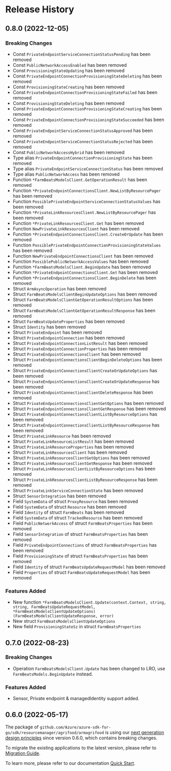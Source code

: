 # Release History

## 0.8.0 (2022-12-05)
### Breaking Changes

- Const `PrivateEndpointServiceConnectionStatusPending` has been removed
- Const `PublicNetworkAccessEnabled` has been removed
- Const `ProvisioningStateUpdating` has been removed
- Const `PrivateEndpointConnectionProvisioningStateDeleting` has been removed
- Const `ProvisioningStateCreating` has been removed
- Const `PrivateEndpointConnectionProvisioningStateFailed` has been removed
- Const `ProvisioningStateDeleting` has been removed
- Const `PrivateEndpointConnectionProvisioningStateCreating` has been removed
- Const `PrivateEndpointConnectionProvisioningStateSucceeded` has been removed
- Const `PrivateEndpointServiceConnectionStatusApproved` has been removed
- Const `PrivateEndpointServiceConnectionStatusRejected` has been removed
- Const `PublicNetworkAccessHybrid` has been removed
- Type alias `PrivateEndpointConnectionProvisioningState` has been removed
- Type alias `PrivateEndpointServiceConnectionStatus` has been removed
- Type alias `PublicNetworkAccess` has been removed
- Function `*FarmBeatsModelsClient.GetOperationResult` has been removed
- Function `*PrivateEndpointConnectionsClient.NewListByResourcePager` has been removed
- Function `PossiblePrivateEndpointServiceConnectionStatusValues` has been removed
- Function `*PrivateLinkResourcesClient.NewListByResourcePager` has been removed
- Function `*PrivateLinkResourcesClient.Get` has been removed
- Function `NewPrivateLinkResourcesClient` has been removed
- Function `*PrivateEndpointConnectionsClient.CreateOrUpdate` has been removed
- Function `PossiblePrivateEndpointConnectionProvisioningStateValues` has been removed
- Function `NewPrivateEndpointConnectionsClient` has been removed
- Function `PossiblePublicNetworkAccessValues` has been removed
- Function `*FarmBeatsModelsClient.BeginUpdate` has been removed
- Function `*PrivateEndpointConnectionsClient.Get` has been removed
- Function `*PrivateEndpointConnectionsClient.BeginDelete` has been removed
- Struct `ArmAsyncOperation` has been removed
- Struct `FarmBeatsModelsClientBeginUpdateOptions` has been removed
- Struct `FarmBeatsModelsClientGetOperationResultOptions` has been removed
- Struct `FarmBeatsModelsClientGetOperationResultResponse` has been removed
- Struct `FarmBeatsUpdateProperties` has been removed
- Struct `Identity` has been removed
- Struct `PrivateEndpoint` has been removed
- Struct `PrivateEndpointConnection` has been removed
- Struct `PrivateEndpointConnectionListResult` has been removed
- Struct `PrivateEndpointConnectionProperties` has been removed
- Struct `PrivateEndpointConnectionsClient` has been removed
- Struct `PrivateEndpointConnectionsClientBeginDeleteOptions` has been removed
- Struct `PrivateEndpointConnectionsClientCreateOrUpdateOptions` has been removed
- Struct `PrivateEndpointConnectionsClientCreateOrUpdateResponse` has been removed
- Struct `PrivateEndpointConnectionsClientDeleteResponse` has been removed
- Struct `PrivateEndpointConnectionsClientGetOptions` has been removed
- Struct `PrivateEndpointConnectionsClientGetResponse` has been removed
- Struct `PrivateEndpointConnectionsClientListByResourceOptions` has been removed
- Struct `PrivateEndpointConnectionsClientListByResourceResponse` has been removed
- Struct `PrivateLinkResource` has been removed
- Struct `PrivateLinkResourceListResult` has been removed
- Struct `PrivateLinkResourceProperties` has been removed
- Struct `PrivateLinkResourcesClient` has been removed
- Struct `PrivateLinkResourcesClientGetOptions` has been removed
- Struct `PrivateLinkResourcesClientGetResponse` has been removed
- Struct `PrivateLinkResourcesClientListByResourceOptions` has been removed
- Struct `PrivateLinkResourcesClientListByResourceResponse` has been removed
- Struct `PrivateLinkServiceConnectionState` has been removed
- Struct `SensorIntegration` has been removed
- Field `SystemData` of struct `ProxyResource` has been removed
- Field `SystemData` of struct `Resource` has been removed
- Field `Identity` of struct `FarmBeats` has been removed
- Field `SystemData` of struct `TrackedResource` has been removed
- Field `PublicNetworkAccess` of struct `FarmBeatsProperties` has been removed
- Field `SensorIntegration` of struct `FarmBeatsProperties` has been removed
- Field `PrivateEndpointConnections` of struct `FarmBeatsProperties` has been removed
- Field `ProvisioningState` of struct `FarmBeatsProperties` has been removed
- Field `Identity` of struct `FarmBeatsUpdateRequestModel` has been removed
- Field `Properties` of struct `FarmBeatsUpdateRequestModel` has been removed

### Features Added

- New function `*FarmBeatsModelsClient.Update(context.Context, string, string, FarmBeatsUpdateRequestModel, *FarmBeatsModelsClientUpdateOptions) (FarmBeatsModelsClientUpdateResponse, error)`
- New struct `FarmBeatsModelsClientUpdateOptions`
- New field `ProvisioningStateSz` in struct `FarmBeatsProperties`


## 0.7.0 (2022-08-23)
### Breaking Changes

- Operation `FarmBeatsModelsClient.Update` has been changed to LRO, use `FarmBeatsModels.BeginUpdate` instead.

### Features Added

- Sensor, Private endpoint & managedIdentity support added.

## 0.6.0 (2022-05-17)

The package of `github.com/Azure/azure-sdk-for-go/sdk/resourcemanager/agrifood/armagrifood` is using our [next generation design principles](https://azure.github.io/azure-sdk/general_introduction.html) since version 0.6.0, which contains breaking changes.

To migrate the existing applications to the latest version, please refer to [Migration Guide](https://aka.ms/azsdk/go/mgmt/migration).

To learn more, please refer to our documentation [Quick Start](https://aka.ms/azsdk/go/mgmt).
